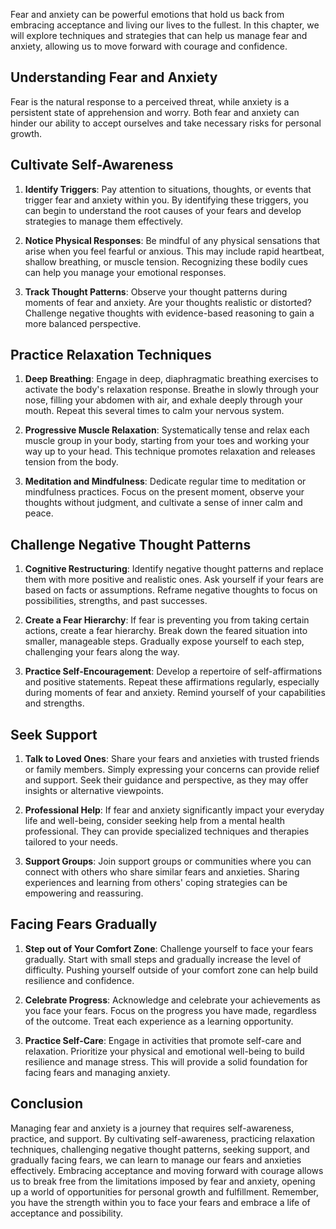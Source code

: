 
Fear and anxiety can be powerful emotions that hold us back from embracing acceptance and living our lives to the fullest. In this chapter, we will explore techniques and strategies that can help us manage fear and anxiety, allowing us to move forward with courage and confidence.

## Understanding Fear and Anxiety

Fear is the natural response to a perceived threat, while anxiety is a persistent state of apprehension and worry. Both fear and anxiety can hinder our ability to accept ourselves and take necessary risks for personal growth.

## Cultivate Self-Awareness

1. **Identify Triggers**: Pay attention to situations, thoughts, or events that trigger fear and anxiety within you. By identifying these triggers, you can begin to understand the root causes of your fears and develop strategies to manage them effectively.
    
2. **Notice Physical Responses**: Be mindful of any physical sensations that arise when you feel fearful or anxious. This may include rapid heartbeat, shallow breathing, or muscle tension. Recognizing these bodily cues can help you manage your emotional responses.
    
3. **Track Thought Patterns**: Observe your thought patterns during moments of fear and anxiety. Are your thoughts realistic or distorted? Challenge negative thoughts with evidence-based reasoning to gain a more balanced perspective.
    

## Practice Relaxation Techniques

1. **Deep Breathing**: Engage in deep, diaphragmatic breathing exercises to activate the body's relaxation response. Breathe in slowly through your nose, filling your abdomen with air, and exhale deeply through your mouth. Repeat this several times to calm your nervous system.
    
2. **Progressive Muscle Relaxation**: Systematically tense and relax each muscle group in your body, starting from your toes and working your way up to your head. This technique promotes relaxation and releases tension from the body.
    
3. **Meditation and Mindfulness**: Dedicate regular time to meditation or mindfulness practices. Focus on the present moment, observe your thoughts without judgment, and cultivate a sense of inner calm and peace.
    

## Challenge Negative Thought Patterns

1. **Cognitive Restructuring**: Identify negative thought patterns and replace them with more positive and realistic ones. Ask yourself if your fears are based on facts or assumptions. Reframe negative thoughts to focus on possibilities, strengths, and past successes.
    
2. **Create a Fear Hierarchy**: If fear is preventing you from taking certain actions, create a fear hierarchy. Break down the feared situation into smaller, manageable steps. Gradually expose yourself to each step, challenging your fears along the way.
    
3. **Practice Self-Encouragement**: Develop a repertoire of self-affirmations and positive statements. Repeat these affirmations regularly, especially during moments of fear and anxiety. Remind yourself of your capabilities and strengths.
    

## Seek Support

1. **Talk to Loved Ones**: Share your fears and anxieties with trusted friends or family members. Simply expressing your concerns can provide relief and support. Seek their guidance and perspective, as they may offer insights or alternative viewpoints.
    
2. **Professional Help**: If fear and anxiety significantly impact your everyday life and well-being, consider seeking help from a mental health professional. They can provide specialized techniques and therapies tailored to your needs.
    
3. **Support Groups**: Join support groups or communities where you can connect with others who share similar fears and anxieties. Sharing experiences and learning from others' coping strategies can be empowering and reassuring.
    

## Facing Fears Gradually

1. **Step out of Your Comfort Zone**: Challenge yourself to face your fears gradually. Start with small steps and gradually increase the level of difficulty. Pushing yourself outside of your comfort zone can help build resilience and confidence.
    
2. **Celebrate Progress**: Acknowledge and celebrate your achievements as you face your fears. Focus on the progress you have made, regardless of the outcome. Treat each experience as a learning opportunity.
    
3. **Practice Self-Care**: Engage in activities that promote self-care and relaxation. Prioritize your physical and emotional well-being to build resilience and manage stress. This will provide a solid foundation for facing fears and managing anxiety.
    

## Conclusion

Managing fear and anxiety is a journey that requires self-awareness, practice, and support. By cultivating self-awareness, practicing relaxation techniques, challenging negative thought patterns, seeking support, and gradually facing fears, we can learn to manage our fears and anxieties effectively. Embracing acceptance and moving forward with courage allows us to break free from the limitations imposed by fear and anxiety, opening up a world of opportunities for personal growth and fulfillment. Remember, you have the strength within you to face your fears and embrace a life of acceptance and possibility.
